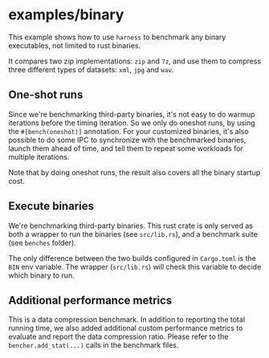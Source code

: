 # examples/binary

This example shows how to use `harness` to benchmark any binary executables, not limited to rust binaries.

It compares two zip implementations: `zip` and `7z`, and use them to compress three different types of datasets: `xml`, `jpg` and `wav`.

## One-shot runs

Since we're benchmarking third-party binaries, it's not easy to do warmup iterations before the timing iteration. So we only do oneshot runs, by using the `#[bench(oneshot)]` annotation. For your customized binaries, it's also possible to do some IPC to synchronize with the benchmarked binaries, launch them ahead of time, and tell them to repeat some workloads for multiple iterations.

Note that by doing oneshot runs, the result also covers all the binary startup cost.

## Execute binaries

We're benchmarking third-party binaries. This rust crate is only served as both a wrapper to run the binaries (see `src/lib.rs`), and a benchmark suite (see `benches` folder).

The only difference between the two builds configured in `Cargo.toml` is the `BIN` env variable. The wrapper (`src/lib.rs`) will check this variable to decide which binary to run.

## Additional performance metrics

This is a data compression benchmark. In addition to reporting the total running time, we also added additional custom performance metrics to evaluate and report the data compression ratio. Please refer to the `bencher.add_stat(...)` calls in the benchmark files.
